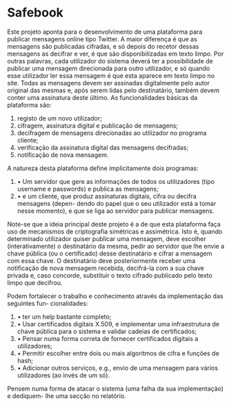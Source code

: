 Safebook
======
Este projeto aponta para o desenvolvimento de uma plataforma para publicar mensagens
online tipo Twitter. A maior diferença é que as mensagens são publicadas cifradas, e só
depois do recetor dessas mensagens as decifrar e ver, é que são disponibilizadas em
texto limpo. Por outras palavras, cada utilizador do sistema deverá ter a possibilidade de
publicar uma mensagem direcionada para outro utilizador, e só quando esse utilizador
ler essa mensagem é que esta aparece em texto limpo no site. Todas as mensagens
devem ser assinadas digitalmente pelo autor original das mesmas e, após serem lidas
pelo destinatário, também devem conter uma assinatura deste último. As funcionalidades
básicas da plataforma são:
1. registo de um novo utilizador;
1. cifragem, assinatura digital e publicação de mensagens;
1. decifragem de mensagens direcionadas ao utilizador no programa cliente;
1. verificação da assinatura digital das mensagens decifradas;
1. notificação de nova mensagem.

A natureza desta plataforma define implicitamente dois programas:
1. • Um servidor que gere as informações de todos os utilizadores (tipo username e passwords) e publica as mensagens;
1. • e um cliente, que produz assinaturas digitais, cifra ou decifra mensagens (depen-
dendo do papel que o seu utilizador está a tomar nesse momento), e que se liga ao
servidor para publicar mensagens.

Note-se que a ideia princípal deste projeto é a de que esta plataforma faça uso de mecanismos de criptografia simétricas e assimétrica. Isto é, quando determinado utilizador quiser publicar uma mensagem, deve escolher (interativamente) o destinatário da mesma, pedir ao servidor que lhe envie a chave pública (ou o certificado) desse destinatário e cifrar a mensagem com essa chave. O destinatário deve posteriormente receber uma notificação de nova mensagem recebida, decifrá-la com a sua chave privada e, caso concorde, substituir o texto cifrado publicado pelo texto limpo que decifrou.

Podem fortalecer o trabalho e conhecimento através da implementação das seguintes fun-
cionalidades:
1. • ter um help bastante completo;
1. • Usar certificados digitais X.509, e implementar uma infraestrutura de chave pública para o sistema e validar cadeias de certificados;
1. • Pensar numa forma correta de fornecer certificados digitais a utilizadores;
1. • Permitir escolher entre dois ou mais algoritmos de cifra e funções de hash;
1. • Adicionar outros serviços, e.g., envio de uma mensagem para vários utilizadores (ao invés de um só).

Pensem numa forma de atacar o sistema (uma falha da sua implementação) e dediquem-
lhe uma secção no relatório.
